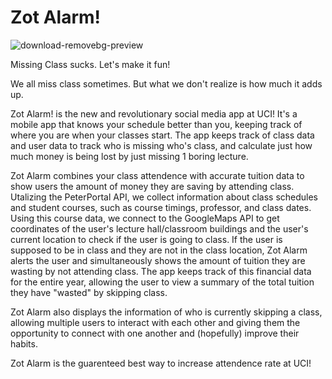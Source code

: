 # Zot Alarm!

![download-removebg-preview](https://user-images.githubusercontent.com/63576585/216832773-0a9f2cdd-6c1c-4ad3-85ab-113c58027893.jpg)

Missing Class sucks. Let's make it fun!

We all miss class sometimes. But what we don't realize is how much it adds up.

Zot Alarm! is the new and revolutionary social media app at UCI!
It's a mobile app that knows your schedule better than you, keeping track of where you are when your classes start. The app keeps track of class data and user data to track who is missing who's class, and calculate just how much money is being lost by just missing 1 boring lecture.

Zot Alarm combines your class attendence with accurate tuition data to show users the amount of money they are saving by attending class. Utalizing the PeterPortal API, we collect information about class schedules and student courses, such as course timings, professor, and class dates. Using this course data, we connect to the GoogleMaps API to get coordinates of the user's lecture hall/classroom buildings and the user's current location to check if the user is going to class. If the user is supposed to be in class and they are not in the class location, Zot Alarm alerts the user and simultaneously shows the amount of tuition they are wasting by not attending class. The app keeps track of this financial data for the entire year, allowing the user to view a summary of the total tuition they have "wasted" by skipping class.

Zot Alarm also displays the information of who is currently skipping a class, allowing multiple users to interact with each other and giving them the opportunity to connect with one another and (hopefully) improve their habits.

Zot Alarm is the guarenteed best way to increase attendence rate at UCI!
